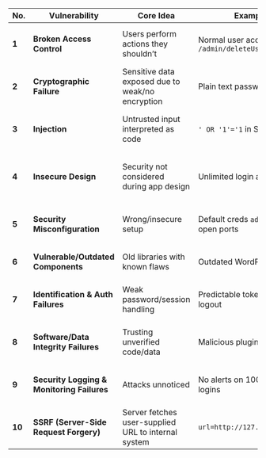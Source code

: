 | No.    | Vulnerability                              | Core Idea                                           | Example                                  | Key Defence                                     |
| ------ | ------------------------------------------ | --------------------------------------------------- | ---------------------------------------- | ----------------------------------------------- |
| **1**  | **Broken Access Control**                  | Users perform actions they shouldn’t                | Normal user accesses `/admin/deleteUser` | Enforce role-based access, server-side checks   |
| **2**  | **Cryptographic Failure**                  | Sensitive data exposed due to weak/no encryption    | Plain text passwords, MD5                | AES, SHA-256, HTTPS, encrypt at rest            |
| **3**  | **Injection**                              | Untrusted input interpreted as code                 | `' OR '1'='1` in SQL                     | Input validation, parameterized queries         |
| **4**  | **Insecure Design**                        | Security not considered during app design           | Unlimited login attempts                 | Threat modeling (STRIDE), MFA, rate-limiting    |
| **5**  | **Security Misconfiguration**              | Wrong/insecure setup                                | Default creds `admin:admin`, open ports  | Disable defaults, least privilege, patch config |
| **6**  | **Vulnerable/Outdated Components**         | Old libraries with known flaws                      | Outdated WordPress plugin                | Regular updates, SCA tools                      |
| **7**  | **Identification & Auth Failures**         | Weak password/session handling                      | Predictable tokens, no logout            | Strong passwords, random tokens, MFA            |
| **8**  | **Software/Data Integrity Failures**       | Trusting unverified code/data                       | Malicious plugin download                | Verify signatures, use trusted sources          |
| **9**  | **Security Logging & Monitoring Failures** | Attacks unnoticed                                   | No alerts on 1000 failed logins          | Enable detailed logs, alerts, IR plans          |
| **10** | **SSRF (Server-Side Request Forgery)**     | Server fetches user-supplied URL to internal system | `url=http://127.0.0.1/admin`             | Validate URLs, block internal IPs, use proxy    |
